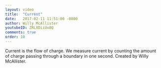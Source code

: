 ```yaml
---
layout: video
title:  "Current"
date:   2017-02-11 11:51:00 -0800
author: Willy McAllister
youtubeID: ZRLXDiiUv8Q
comments: true
order: 10
---
```


Current is the flow of charge. We measure current by counting the amount of charge passing through a boundary in one second. Created by Willy McAllister.
